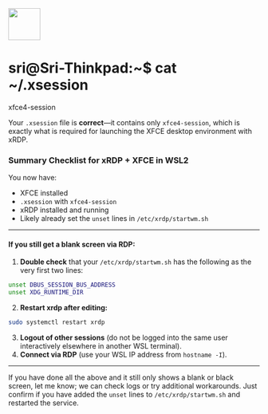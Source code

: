 <img src="https://r2cdn.perplexity.ai/pplx-full-logo-primary-dark%402x.png" style="height:64px;margin-right:32px"/>

# sri@Sri-Thinkpad:~\$ cat ~/.xsession

xfce4-session

Your `.xsession` file is **correct**—it contains only `xfce4-session`, which is exactly what is required for launching the XFCE desktop environment with xRDP.

### Summary Checklist for xRDP + XFCE in WSL2

You now have:

- XFCE installed
- `.xsession` with `xfce4-session`
- xRDP installed and running
- Likely already set the `unset` lines in `/etc/xrdp/startwm.sh`

***

#### **If you still get a blank screen via RDP:**

1. **Double check** that your `/etc/xrdp/startwm.sh` has the following as the very first two lines:

```bash
unset DBUS_SESSION_BUS_ADDRESS
unset XDG_RUNTIME_DIR
```

2. **Restart xrdp after editing:**

```bash
sudo systemctl restart xrdp
```

3. **Logout of other sessions** (do not be logged into the same user interactively elsewhere in another WSL terminal).
4. **Connect via RDP** (use your WSL IP address from `hostname -I`).

***

If you have done all the above and it still only shows a blank or black screen, let me know; we can check logs or try additional workarounds. Just confirm if you have added the `unset` lines to `/etc/xrdp/startwm.sh` and restarted the service.


